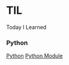 # TIL
Today I Learned

### Python
[Python](https://github.com/KimHanWhee/TIL/blob/master/Python/python01.md)
[Python Module](https://github.com/KimHanWhee/TIL/blob/master/Python/Python_Module.md)
